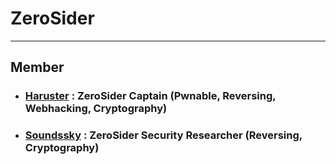 # ZeroSider

<hr>

## Member

- <h3> <a href="https://github.com/haruster">Haruster</a> : ZeroSider Captain (Pwnable, Reversing, Webhacking, Cryptography) </h3> 
- <h3> <a href="https://github.com/soundssky">Soundssky</a> : ZeroSider Security Researcher (Reversing, Cryptography) </h3> 
